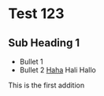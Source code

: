 # Test 123

## Sub Heading 1

- Bullet 1
- Bullet 2
[Haha](https://www.google.cvom)
Hali Hallo

This is the first addition

